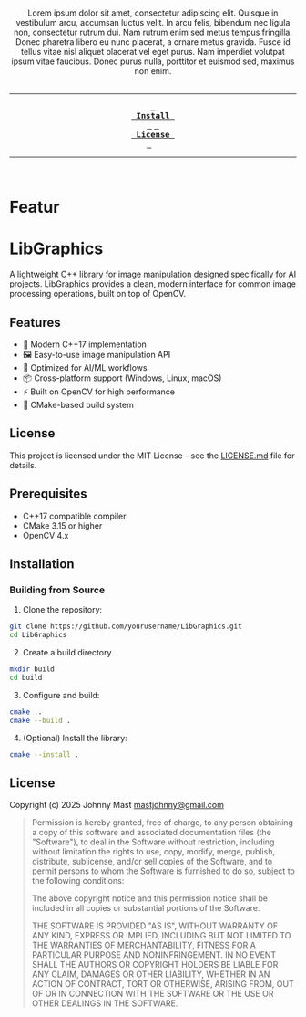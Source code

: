 <div align = center>


<br>

Lorem ipsum dolor sit amet, consectetur adipiscing elit. Quisque in vestibulum arcu, accumsan luctus velit. In arcu felis, bibendum nec ligula non, consectetur rutrum dui. Nam rutrum enim sed metus tempus fringilla. Donec pharetra libero eu nunc placerat, a ornare metus gravida. Fusce id tellus vitae nisl aliquet placerat vel eget purus. Nam imperdiet volutpat ipsum vitae faucibus. Donec purus nulla, porttitor et euismod sed, maximus non enim.
<br>
<br>

---

**[<kbd> <br> Install <br> </kbd>](#Installation)**
**[<kbd> <br> License <br> </kbd>](LICENSE.md)** 

---

<br>

</div>

# Featur
# LibGraphics

A lightweight C++ library for image manipulation designed specifically for AI projects. LibGraphics provides a clean, modern interface for common image processing operations, built on top of OpenCV.

## Features

- 🚀 Modern C++17 implementation
- 🖼️ Easy-to-use image manipulation API
- 🤖 Optimized for AI/ML workflows
- 📦 Cross-platform support (Windows, Linux, macOS)
- ⚡ Built on OpenCV for high performance
- 🔧 CMake-based build system

## License

This project is licensed under the MIT License - see the [LICENSE.md](LICENSE.md) file for details.

## Prerequisites

- C++17 compatible compiler
- CMake 3.15 or higher
- OpenCV 4.x

## Installation

### Building from Source

1. Clone the repository:
```bash
git clone https://github.com/yourusername/LibGraphics.git
cd LibGraphics
```

2. Create a build directory

```bash
mkdir build
cd build
```


3. Configure and build:

```bash
cmake ..
cmake --build .
```

4. (Optional) Install the library:

```bash
cmake --install .
```


## License

Copyright (c) 2025 Johnny Mast <mastjohnny@gmail.com>

> Permission is hereby granted, free of charge, to any person obtaining a copy
> of this software and associated documentation files (the "Software"), to deal
> in the Software without restriction, including without limitation the rights
> to use, copy, modify, merge, publish, distribute, sublicense, and/or sell
> copies of the Software, and to permit persons to whom the Software is
> furnished to do so, subject to the following conditions:
>
> The above copyright notice and this permission notice shall be included in
> all copies or substantial portions of the Software.
>
> THE SOFTWARE IS PROVIDED "AS IS", WITHOUT WARRANTY OF ANY KIND, EXPRESS OR
> IMPLIED, INCLUDING BUT NOT LIMITED TO THE WARRANTIES OF MERCHANTABILITY,
> FITNESS FOR A PARTICULAR PURPOSE AND NONINFRINGEMENT. IN NO EVENT SHALL THE
> AUTHORS OR COPYRIGHT HOLDERS BE LIABLE FOR ANY CLAIM, DAMAGES OR OTHER
> LIABILITY, WHETHER IN AN ACTION OF CONTRACT, TORT OR OTHERWISE, ARISING FROM,
> OUT OF OR IN CONNECTION WITH THE SOFTWARE OR THE USE OR OTHER DEALINGS IN
> THE SOFTWARE.